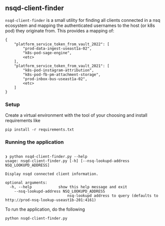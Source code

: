 nsqd-client-finder
------------------

`nsqd-client-finder` is a small utility for finding all clients connected in a nsq ecosystem and mapping the authenticated usernames to the host (or k8s pod) they originate from.  This provides a mapping of:

```
{
    "platform_service_token_from_vault_2022": [
        "prod-data-ingest-useast1a-02",
        "k8s-pod-sage-engine",
        <etc>
    ],
    "platform_service_token_from_vault_2021": [
        "k8s-pod-instagram-attribution",
        "k8s-pod-fb-pm-attachment-storage",
        "prod-inbox-bus-useast1a-02",
        <etc>
    ]
}
```

### Setup

Create a virtual environment with the tool of your choosing and install requirements like
```
pip install -r requirements.txt
```

### Running the application

```

❯ python nsqd-client-finder.py --help
usage: nsqd-client-finder.py [-h] [--nsq-lookupd-address NSQ_LOOKUPD_ADDRESS]

Display nsqd connected client information.

optional arguments:
  -h, --help            show this help message and exit
    --nsq-lookupd-address NSQ_LOOKUPD_ADDRESS
                            nsq-lookupd address to query (defaults to http://prod-nsq-lookup-useast1b-201:4161)
```

To run the application, do the following
```
python nsqd-client-finder.py
```
